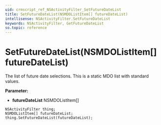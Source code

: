 ```yaml
---
uid: crmscript_ref_NSActivityFilter_SetFutureDateList
title: SetFutureDateList(NSMDOListItem[] futureDateList)
intellisense: NSActivityFilter.SetFutureDateList
keywords: NSActivityFilter, GetFutureDateList
so.topic: reference
---
```


# SetFutureDateList(NSMDOListItem[] futureDateList)

The list of future date selections. This is a static MDO list with standard values.

**Parameter:** 
 - **futureDateList** NSMDOListItem[]

```crmscript
NSActivityFilter thing;
NSMDOListItem[] futureDateList;
thing.SetFutureDateList(futureDateList);
```

